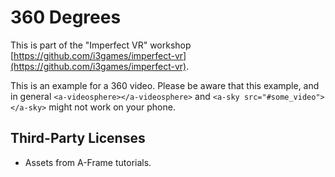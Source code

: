 # 360 Degrees

This is part of the "Imperfect VR" workshop [https://github.com/i3games/imperfect-vr](https://github.com/i3games/imperfect-vr).

This is an example for a 360 video. Please be aware that this example, and in general `<a-videosphere></a-videosphere>` and `<a-sky src="#some_video"></a-sky>` might not work on your phone.

## Third-Party Licenses

* Assets from A-Frame tutorials.
